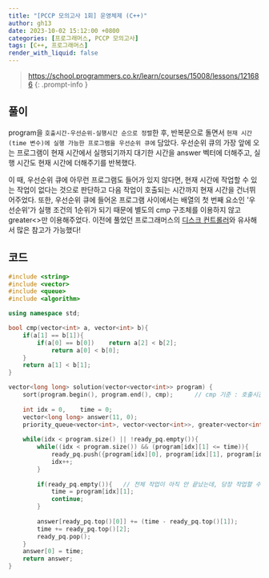 ```yaml
---
title: "[PCCP 모의고사 1회] 운영체제 (C++)"
author: gh13
date: 2023-10-02 15:12:00 +0800
categories: [프로그래머스, PCCP 모의고사]
tags: [C++, 프로그래머스]
render_with_liquid: false
---
```


> <https://school.programmers.co.kr/learn/courses/15008/lessons/121686>
{: .prompt-info }

## 풀이

program을 `호출시간-우선순위-실행시간 순으로 정렬`한 후, 반복문으로 돌면서 `현재 시간(time 변수)에 실행 가능한 프로그램을 우선순위 큐에` 담았다. 우선순위 큐의 가장 앞에 오는 프로그램이 현재 시간에서 실행되기까지 대기한 시간을 answer 벡터에 더해주고, 실행 시간도 현재 시간에 더해주기를 반복했다.  

이 때, 우선순위 큐에 아무런 프로그램도 들어가 있지 않다면, 현재 시간에 작업할 수 있는 작업이 없다는 것으로 판단하고 다음 작업이 호출되는 시간까지 현재 시간을 건너뛰어주었다. 또한, 우선순위 큐에 들어온 프로그램 사이에서는 배열의 첫 번째 요소인 '우선순위'가 실행 조건의 1순위가 되기 때문에 별도의 cmp 구조체를 이용하지 않고 greater<>만 이용해주었다. 이전에 풀었던 프로그래머스의 [디스크 컨트롤러](https://school.programmers.co.kr/learn/courses/30/lessons/42627)와 유사해서 많은 참고가 가능했다!  

## 코드

```cpp
#include <string>
#include <vector>
#include <queue>
#include <algorithm>

using namespace std;

bool cmp(vector<int> a, vector<int> b){
	if(a[1] == b[1]){
        if(a[0] == b[0])    return a[2] < b[2];
            return a[0] < b[0];
    }
    return a[1] < b[1];
}

vector<long long> solution(vector<vector<int>> program) {
    sort(program.begin(), program.end(), cmp);      // cmp 기준 : 호출시간 - 우선순위 - 실행시간
    
    int idx = 0,    time = 0;
    vector<long long> answer(11, 0);
    priority_queue<vector<int>, vector<vector<int>>, greater<vector<int>>> ready_pq;        // 대기 큐
    
    while(idx < program.size() || !ready_pq.empty()){
        while((idx < program.size()) && (program[idx][1] <= time)){
            ready_pq.push({program[idx][0], program[idx][1], program[idx][2]});
            idx++;
        }
        
        if(ready_pq.empty()){   // 전체 작업이 아직 안 끝났는데, 당장 작업할 수 있는 게 없을 때
            time = program[idx][1];
            continue;
        }
        
        answer[ready_pq.top()[0]] += (time - ready_pq.top()[1]);
        time += ready_pq.top()[2];
        ready_pq.pop();
    }
    answer[0] = time;
    return answer;
}
```
